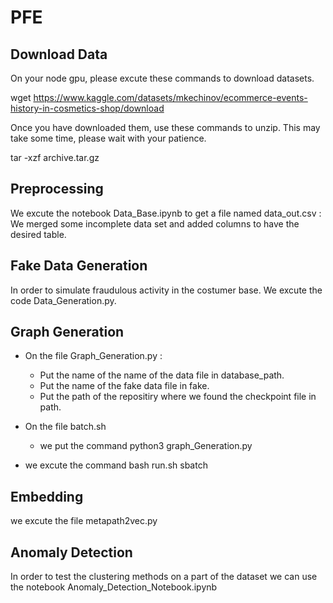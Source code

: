 # PFE

## Download Data

On your node gpu, please excute these commands to download datasets.

wget https://www.kaggle.com/datasets/mkechinov/ecommerce-events-history-in-cosmetics-shop/download

Once you have downloaded them, use these commands to unzip. This may take some time, please wait with your patience.

tar -xzf archive.tar.gz

## Preprocessing 

We excute the notebook Data_Base.ipynb to get a file named data_out.csv : We merged some incomplete data set and added columns to have the desired table.

## Fake Data Generation

In order to simulate fraudulous activity in the costumer base. We excute the code Data_Generation.py.

## Graph Generation

- On the file Graph_Generation.py : 
    - Put the name of the name of the data file in database_path.
    - Put the name of the fake data file in fake.
    - Put the path of the repositiry where we found the checkpoint file in path.
    
- On the file batch.sh 
    - we put the command python3 graph_Generation.py

- we excute the command bash run.sh sbatch

## Embedding 

we excute the file metapath2vec.py

## Anomaly Detection 

In order to test the clustering methods on a part of the dataset we can use the notebook Anomaly_Detection_Notebook.ipynb





